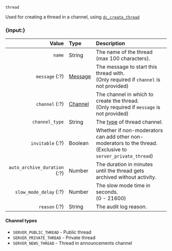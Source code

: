 `thread`

Used for creating a thread in a channel, using [`dc_create_thread`](/functions/create-thread.md)


### {input:}

|                        Value | Type                          | Description                                                                                                     |
|-----------------------------:|:------------------------------|:----------------------------------------------------------------------------------------------------------------|
|                       `name` | String                        | The name of the thread<br>(max 100 characters).                                                                 |
|               `message` {:?} | [Message](/values/message.md) | The message to start this thread with.<br>(Only required if `channel` is not provided)                          |
|               `channel` {:?} | [Channel](/values/channel.md) | The channel in which to create the thread.<br>(Only required if `message` is not provided)                      |
|               `channel_type` | String                        | The [type](/parsables/thread.md#channel-types) of thread channel.                                               |
|             `invitable` {:?} | Boolean                       | Whether if non-moderators can add other non-moderators to the thread.<br>(Exclusive to `server_private_thread`) |
| `auto_archive_duration` {:?} | Number                        | The duration in minutes until the thread gets archived without activity.                                        |
|       `slow_mode_delay` {:?} | Number                        | The slow mode time in seconds.<br>(0 - 21600)                                                                   |
|                `reason` {:?} | String                        | The audit log reason.                                                                                           |

#### Channel types

- `SERVER_PUBLIC_THREAD` - Public thread
- `SERVER_PRIVATE_THREAD` - Private thread
- `SERVER_NEWS_THREAD` - Thread in announcements channel
